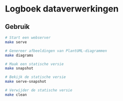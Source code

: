 # Logboek dataverwerkingen


## Gebruik

```sh
# Start een webserver
make serve

# Genereer afbeeldingen van PlantUML-diagrammen
make diagrams

# Maak een statische versie
make snapshot

# Bekijk de statische versie
make serve-snapshot

# Verwijder de statische versie
make clean
```

